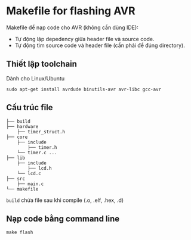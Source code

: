 # Makefile for flashing AVR
Makefile để nạp code cho AVR (không cần dùng IDE):
- Tự động lập depedency giữa header file và source code.
- Tự động tìm source code và header file (cần phải để đúng directory).
## Thiết lập toolchain
Dành cho Linux/Ubuntu
```
sudo apt-get install avrdude binutils-avr avr-libc gcc-avr
```
## Cấu trúc file
```
├── build
├── hardware
    ├── timer_struct.h
├── core
    ├── include
        ├── timer.h
    └── timer.c ...    
├── lib
    ├── include
        ├── lcd.h
    └── lcd.c
├── src
    ├── main.c
└── makefile
```
`build` chứa file sau khi compile (.o, .elf, .hex, .d)
## Nạp code bằng command line
```
make flash
```
